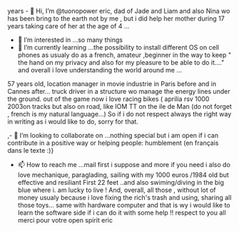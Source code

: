  years - 👋 Hi, I’m @tuonopower eric, dad  of Jade and Liam and also Nina wo has been  bring to the earth not by me , but i did help her mother during 17 years taking care of her at the age of 4 ...
- 👀 I’m interested in ...so many things
- 🌱 I’m currently learning ...the possibility to install different OS on cell phones as usualy do as a french, amateur ,beginner in the way to keep " the hand on my privacy and also for my pleasure to be able to do it...." and overall i love understanding the world around me ...

57 years old, location manager in movie industrie in Paris before and in Cannes after... truck driver in a structure wo manage the energy  lines under the ground.
out of the game now i love racing bikes ( aprilia rsv 1000  2003on tracks but also on road, like IOM TT on the ile de Man  (do not forget , french is my natural language...)
So if i do not respect always the right way in writing as i would like to do, sorry for that.

 ,- 💞️ I’m looking to collaborate on ...nothing special but i am open if i can contribute in a positive way or helping people: humblement (en français dans le texte :)}
 
- 📫 How to reach me ...mail first i suppose and more if  you need
i also do love mechanique, paraglading, sailing with my 1000 euros /1984  old but effective and resiliant First 22 feet ..and also swiming/diving in the big blue where i. am lucky to live !
And, overall, all those , without lot of money usualy because i love fixing the rich's trash  and using, sharing all those toys...
same with hardware computer and that is wy i would like to learn the software side if i can do it with some help !!
respect to you all 
merci pour votre open spirit
eric

<!---
tuonopower/tuonopower is a ✨ special ✨ repository because its `README.md` (this file) appears on your GitHub profile.
You can click the Preview link to take a look at your changes.
--->
